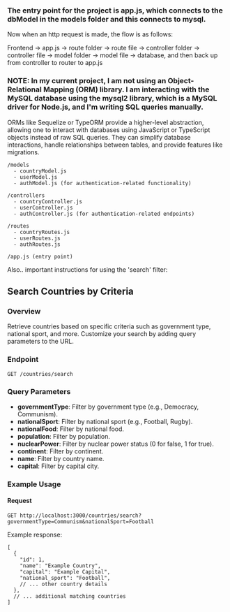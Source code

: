 ### The entry point for the project is app.js, which connects to the dbModel in the models folder and this connects to mysql. ###

Now when an http request is made, the flow is as follows:

Frontend -> app.js -> route folder -> route file -> controller folder -> controller file -> model folder -> model file -> database, and then back up from controller to router to app.js


### NOTE: In my current project, I am not using an Object-Relational Mapping (ORM) library. I am interacting with the MySQL database using the mysql2 library, which is a MySQL driver for Node.js, and I'm writing SQL queries manually. ###

ORMs like Sequelize or TypeORM provide a higher-level abstraction, allowing one to interact with databases using JavaScript or TypeScript objects instead of raw SQL queries. They can simplify database interactions, handle relationships between tables, and provide features like migrations.

```
/models
  - countryModel.js
  - userModel.js
  - authModel.js (for authentication-related functionality)

/controllers
  - countryController.js
  - userController.js
  - authController.js (for authentication-related endpoints)

/routes
  - countryRoutes.js
  - userRoutes.js
  - authRoutes.js

/app.js (entry point)
```

Also.. important instructions for using the 'search' filter: 

## Search Countries by Criteria

### Overview

Retrieve countries based on specific criteria such as government type, national sport, and more. Customize your search by adding query parameters to the URL.

### Endpoint

`GET /countries/search`

### Query Parameters

- **governmentType**: Filter by government type (e.g., Democracy, Communism).
- **nationalSport**: Filter by national sport (e.g., Football, Rugby).
- **nationalFood**: Filter by national food.
- **population**: Filter by population.
- **nuclearPower**: Filter by nuclear power status (0 for false, 1 for true).
- **continent**: Filter by continent.
- **name**: Filter by country name.
- **capital**: Filter by capital city.

### Example Usage

#### Request

```http
GET http://localhost:3000/countries/search?governmentType=Communism&nationalSport=Football
```

Example response:
```
[
  {
    "id": 1,
    "name": "Example Country",
    "capital": "Example Capital",
    "national_sport": "Football",
    // ... other country details
  },
  // ... additional matching countries
]
```